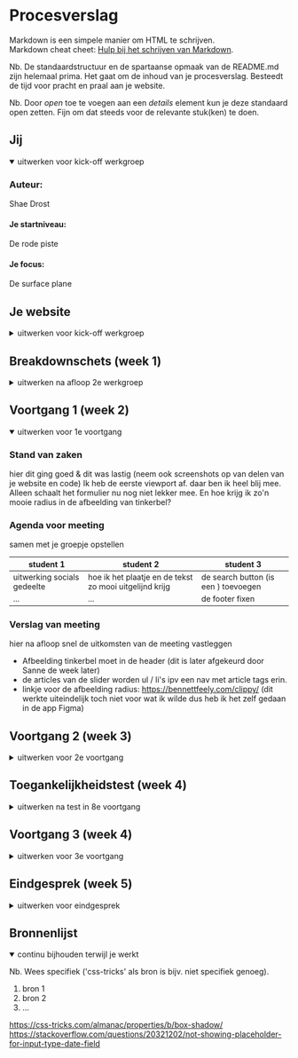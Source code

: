 # Procesverslag
Markdown is een simpele manier om HTML te schrijven.  
Markdown cheat cheet: [Hulp bij het schrijven van Markdown](https://github.com/adam-p/markdown-here/wiki/Markdown-Cheatsheet).

Nb. De standaardstructuur en de spartaanse opmaak van de README.md zijn helemaal prima. Het gaat om de inhoud van je procesverslag. Besteedt de tijd voor pracht en praal aan je website.

Nb. Door *open* toe te voegen aan een *details* element kun je deze standaard open zetten. Fijn om dat steeds voor de relevante stuk(ken) te doen.





## Jij

<details open>
<summary>uitwerken voor kick-off werkgroep</summary>

### Auteur:
Shae Drost

#### Je startniveau:
De rode piste

#### Je focus:
De surface plane
 
</details>





## Je website

<details>
<summary>uitwerken voor kick-off werkgroep</summary>

### Je opdracht:
https://www.disneylandparis.com/nl-nl/

#### Screenshot(s) van de eerste pagina (small screen): 
homepagina + aanbodpagina (combinatie)
<img src="images/eerstePagina.png" width="375px" alt="Combinatie van homepagina en aanbodpagina met een 'vind prijzen' formulier, video, informatieblokken en artikelen">

#### Screenshot(s) van de tweede pagina (small screen):
De twee parken: Disneyland Park
<!-- https://www.disneylandparis.com/nl-nl/bestemmingen/disneyland-park/ -->

<img src="images/tweedePagina.png" width="375px" alt="Alles over het Disneyland Park">
 
</details>



## Breakdownschets (week 1)

<details>
<summary>uitwerken na afloop 2e werkgroep</summary>

### de hele pagina: 
<img src="./images/homeBreakdownSchetsMobiel.png" width="375px" alt="breakdown van de hele pagina">

### dynamisch deel (van het menu): 
<img src="./images/breakdownschets_menuUit_mobiel.png" width="375px" alt="breakdown van een dynamisch deel">

### wellicht nog een dynamisch deel (van eerste mainsection nav): 
<img src="./images/breakdownschets_dynamischeForm_mobiel.png" width="375px" alt="breakdown van nog een dynamisch deel">

</details>





## Voortgang 1 (week 2)

<details open>
<summary>uitwerken voor 1e voortgang</summary>

### Stand van zaken
hier dit ging goed & dit was lastig (neem ook screenshots op van delen van je website en code)
Ik heb de eerste viewport af. daar ben ik heel blij mee.
Alleen schaalt het formulier nu nog niet lekker mee.
En hoe krijg ik zo'n mooie radius in de afbeelding van tinkerbel?

### Agenda voor meeting
samen met je groepje opstellen

| student 1      | student 2          | student 3    | 
| ---            | ---                | ---          | 
| uitwerking socials gedeelte  | hoe ik het plaatje en de tekst zo mooi uitgelijnd krijg             | de search button (is een <a>) toevoegen    | 
| ... | ... | de footer fixen |


### Verslag van meeting
hier na afloop snel de uitkomsten van de meeting vastleggen

- Afbeelding tinkerbel moet in de header (dit is later afgekeurd door Sanne de week later)
- de articles van de slider worden ul / li's ipv een nav met article tags erin.
- linkje voor de afbeelding radius: https://bennettfeely.com/clippy/ 
    (dit werkte uiteindelijk toch niet voor wat ik wilde dus heb ik het zelf gedaan in de app Figma)


</details>





## Voortgang 2 (week 3)

<details>
<summary>uitwerken voor 2e voortgang</summary>

### Stand van zaken
hier dit ging goed & dit was lastig (neem ook screenshots op van delen van je website en code)


### Agenda voor meeting
samen met je groepje opstellen

| student 1      | student 2          | student 3    | student 4        |
| ---            | ---                | ---          | ---              |
| dit bespreken  | en dit             | en ik dit    | en dan ik dat    |
| en dat ook nog | dit als er tijd is | nog een punt | dit wil ik zeker |
| ...            | ...                | ...          | ...              |


### Verslag van meeting
hier na afloop snel de uitkomsten van de meeting vastleggen

- punt 1
- punt 2
- nog een punt
- ...

</details>





## Toegankelijkheidstest (week 4)

<details>
<summary>uitwerken na test in 8e voortgang</summary>

### Bevindingen
Lijst met je bevindingen die in de test naar voren kwamen:

#### Titel eerste bevinding
Hier korte omschrijving (met indien nodig een afbeelding)

Hier een omschrijving van hoe het opgelost kan worden (met indien nodig een afbeelding)


#### Titel tweede bevinding. 
Hier korte omschrijving (met indien nodig een afbeelding)

Hier een omschrijving van hoe het opgelost kan worden (met indien nodig een afbeelding)


#### Titel volgende bevinding. 
Hier korte omschrijving (met indien nodig een afbeelding)

Hier een omschrijving van hoe het opgelost kan worden (met indien nodig een afbeelding)


#### Titel nog een bevinding. 
Hier korte omschrijving (met indien nodig een afbeelding)

Hier een omschrijving van hoe het opgelost kan worden (met indien nodig een afbeelding)

</details>





## Voortgang 3 (week 4)

<details>
<summary>uitwerken voor 3e voortgang</summary>

### Stand van zaken
hier dit ging goed & dit was lastig (neem ook screenshots op van delen van je website en code)


### Agenda voor meeting
samen met je groepje opstellen

| student 1      | student 2          | student 3    | student 4        |
| ---            | ---                | ---          | ---              |
| dit bespreken  | en dit             | en ik dit    | en dan ik dat    |
| en dat ook nog | dit als er tijd is | nog een punt | dit wil ik zeker |
| ...            | ...                | ...          | ...              |


### Verslag van meeting
hier na afloop snel de uitkomsten van de meeting vastleggen

- punt 1
- punt 2
- nog een punt
- ...

</details>





## Eindgesprek (week 5)

<details>
<summary>uitwerken voor eindgesprek</summary>

### Stand van zaken
hier dit ging goed & dit was lastig (neem ook screenshots op van delen van je website en code)

### Screenshot(s)

hier screenshot(s) van je eindresultaat

</details>





## Bronnenlijst

<details open>
<summary>continu bijhouden terwijl je werkt</summary>

Nb. Wees specifiek ('css-tricks' als bron is bijv. niet specifiek genoeg).

1. bron 1
2. bron 2
3. ...

https://css-tricks.com/almanac/properties/b/box-shadow/
https://stackoverflow.com/questions/20321202/not-showing-placeholder-for-input-type-date-field

</details>